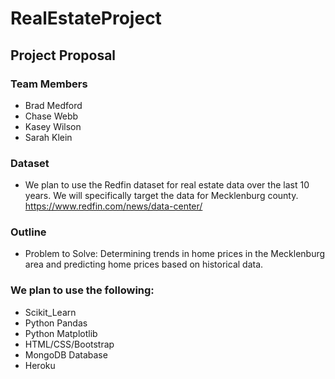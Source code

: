 # RealEstateProject

## Project Proposal

### Team Members
* Brad Medford
* Chase Webb
* Kasey Wilson
* Sarah Klein

### Dataset 
* We plan to use the Redfin dataset for real estate data over the last 10 years. We will specifically target the data for Mecklenburg county. https://www.redfin.com/news/data-center/

### Outline
* Problem to Solve: Determining trends in home prices in the Mecklenburg area and predicting home prices based on historical data. 

### We plan to use the following:
* Scikit_Learn
* Python Pandas
* Python Matplotlib
* HTML/CSS/Bootstrap
* MongoDB Database
* Heroku 

